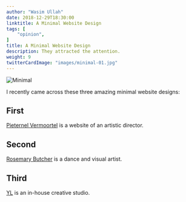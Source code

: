 ```yaml
---
author: "Wasim Ullah"
date: 2018-12-29T18:30:00
linktitle: A Minimal Website Design
tags: [
    "opinion",
]
title: A Minimal Website Design
description: They attracted the attention.
weight: 9
twitterCardImage: "images/minimal-01.jpg"
---
```


![Minimal](/images/minimal-01.jpg)

I recently came across these three amazing minimal website designs:

## First

<a href="http://vermoortel.com/">Pieternel Vermoortel</a> is a website of an artistic director.

## Second

<a href="http://rosemarybutcher.com/">Rosemary Butcher</a> is a dance and visual artist.

## Third

<a href="https://year0001.com/">YL</a> is an in-house creative studio.
